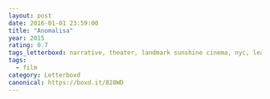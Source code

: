 ```yaml
---
layout: post 
date: 2016-01-01 23:59:00
title: "Anomalisa"
year: 2015
rating: 0.7
tags_letterboxd: narrative, theater, landmark sunshine cinema, nyc, leah, animation
tags:
  - film
category: Letterboxd
canonical: https://boxd.it/828WD
---
```

